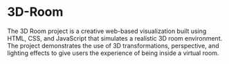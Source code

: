 # 3D-Room
The 3D Room project is a creative web-based visualization built using HTML, CSS, and JavaScript that simulates a realistic 3D room environment. The project demonstrates the use of 3D transformations, perspective, and lighting effects to give users the experience of being inside a virtual room.
